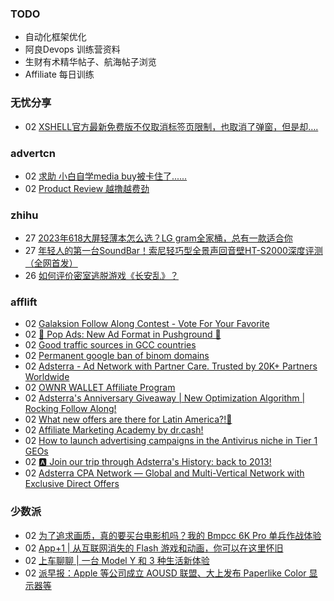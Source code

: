 ### TODO
-  自动化框架优化
-  阿良Devops 训练营资料
-  生财有术精华帖子、航海帖子浏览
-  Affiliate 每日训练

### 无忧分享
<!-- ruyo:START -->
-  02 [XSHELL官方最新免费版不仅取消标签页限制，也取消了弹窗，但是却….](https://51.ruyo.net/18445.html)<!-- ruyo:END -->

### advertcn
<!-- advertcn:START -->
-  02 [求助 小白自学media buy被卡住了......](https://www.advertcn.com/forum.php?mod=viewthread&tid=111457)
-  02 [Product Review 越撸越费劲](https://www.advertcn.com/forum.php?mod=viewthread&tid=111454)<!-- advertcn:END -->

### zhihu
<!-- zhihu:START -->
-  27 [2023年618大屏轻薄本怎么选？LG gram全家桶，总有一款适合你](http://zhuanlan.zhihu.com/p/632641888?utm_campaign=rss&utm_medium=rss&utm_source=rss&utm_content=title)
-  27 [年轻人的第一台SoundBar！索尼轻巧型全景声回音壁HT-S2000深度评测（全网首发）](http://zhuanlan.zhihu.com/p/630990296?utm_campaign=rss&utm_medium=rss&utm_source=rss&utm_content=title)
-  26 [如何评价密室逃脱游戏《长安乱》？](http://www.zhihu.com/question/563950552/answer/3045961312?utm_campaign=rss&utm_medium=rss&utm_source=rss&utm_content=title)<!-- zhihu:END -->

### afflift
<!-- afflift:START -->
-  02 [Galaksion Follow Along Contest - Vote For Your Favorite](https://afflift.com/f/threads/galaksion-follow-along-contest-vote-for-your-favorite.11383/)
-  02 [🍿 Pop Ads: New Ad Format in Pushground 🍿](https://afflift.com/f/threads/%F0%9F%8D%BF-pop-ads-new-ad-format-in-pushground-%F0%9F%8D%BF.11393/)
-  02 [Good traffic sources in GCC countries](https://afflift.com/f/threads/good-traffic-sources-in-gcc-countries.11247/)
-  02 [Permanent google ban of binom domains](https://afflift.com/f/threads/permanent-google-ban-of-binom-domains.11389/)
-  02 [Adsterra - Ad Network with Partner Care. Trusted by 20K+ Partners Worldwide](https://afflift.com/f/threads/adsterra-ad-network-with-partner-care-trusted-by-20k-partners-worldwide.4462/)
-  02 [OWNR WALLET Affiliate Program](https://afflift.com/f/threads/ownr-wallet-affiliate-program.9733/)
-  02 [Adsterra&#39;s Anniversary Giveaway | New Optimization Algorithm | Rocking Follow Along!](https://afflift.com/f/threads/adsterras-anniversary-giveaway-new-optimization-algorithm-rocking-follow-along.11391/)
-  02 [What new offers are there for Latin America?!🤑](https://afflift.com/f/threads/what-new-offers-are-there-for-latin-america-%F0%9F%A4%91.10258/)
-  02 [Affiliate Marketing Academy by dr.cash!](https://afflift.com/f/threads/affiliate-marketing-academy-by-dr-cash.9784/)
-  02 [How to launch advertising campaigns in the Antivirus niche in Tier 1 GEOs](https://afflift.com/f/threads/how-to-launch-advertising-campaigns-in-the-antivirus-niche-in-tier-1-geos.10670/)
-  02 [🅰️ Join our trip through Adsterra&#39;s History: back to 2013!](https://afflift.com/f/threads/%F0%9F%85%B0%EF%B8%8F-join-our-trip-through-adsterras-history-back-to-2013.11390/)
-  02 [Adsterra CPA Network — Global and Multi-Vertical Network with Exclusive Direct Offers](https://afflift.com/f/threads/adsterra-cpa-network-%E2%80%94-global-and-multi-vertical-network-with-exclusive-direct-offers.10001/)<!-- afflift:END -->

### 少数派
<!-- sspai:START -->
-  02 [为了追求画质，真的要买台电影机吗？我的 Bmpcc 6K Pro 单兵作战体验](https://sspai.com/post/81560)
-  02 [App+1 | 从互联网消失的 Flash 游戏和动画，你可以在这里怀旧](https://sspai.com/post/81698)
-  02 [上车聊聊 | 一台 Model Y 和 3 种生活新体验](https://sspai.com/post/81647)
-  02 [派早报：Apple 等公司成立 AOUSD 联盟、大上发布 Paperlike Color 显示器等](https://sspai.com/post/81679)<!-- sspai:END -->

